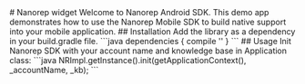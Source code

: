 <snippet>
  <content>
# Nanorep widget
Welcome to Nanorep Android SDK. This demo app demonstrates how to use the Nanorep Mobile SDK to build native support into your mobile application.
## Installation
Add the library as a dependency in your build.gradle file.
```java
dependencies {
    compile ''
}
```
## Usage
Init Nanorep SDK with your account name and knowledge base in Application class:
```java
NRImpl.getInstance().init(getApplicationContext(), _accountName, _kb);
```

</content>
</snippet>

